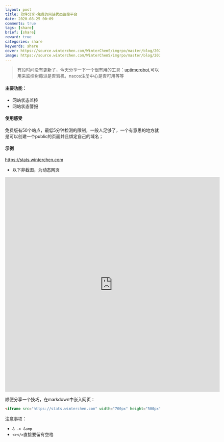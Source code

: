 ```yaml
---
layout: post
title: 软件分享-免费的网站状态监控平台
date: 2020-08-25 00:09
comments: true
tags: [share]
brief: [share]
reward: true
categories: share
keywords: share
cover: https://source.winterchen.com/WinterChenS/imgrpo/master/blog/20210412131156.jpeg
image: https://source.winterchen.com/WinterChenS/imgrpo/master/blog/20210412131156.jpeg
---
```



> 有段时间没有更新了，今天分享一下一个很有用的工具：[uptimerobot](https://uptimerobot.com/),可以用来监控树莓派是否宕机，nacos注册中心是否可用等等

#### 主要功能：

- 网站状态监控
- 网站状态警报


#### 使用感受

免费版有50个站点，最低5分钟检测的限制，一般人足够了，一个有意思的地方就是可以创建一个public的页面并且绑定自己的域名；

#### 示例

https://stats.winterchen.com

- 以下非截图，为动态网页

<iframe src="https://stats.winterchen.com" width="700px" height="700px" frameborder="0" scrolling="no"> </iframe>

顺便分享一个技巧，在markdown中嵌入网页：

```html
<iframe src="https://stats.winterchen.com" width="700px" height="500px" frameborder="0" scrolling="no"> </iframe>
```
注意事项：

- `& -> &amp`
- `<></>`直接要留有空格



